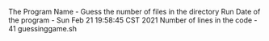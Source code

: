The Program Name - Guess the number of files in the directory
Run Date of the program -  Sun Feb 21 19:58:45 CST 2021
Number of lines in the code -  41 guessinggame.sh
